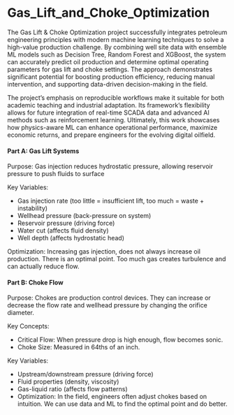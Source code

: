 # Gas_Lift_and_Choke_Optimization

The Gas Lift & Choke Optimization project successfully integrates petroleum engineering principles with modern machine learning techniques to solve a high-value production challenge. By combining well site data with ensemble ML models such as Decision Tree, Random Forest and XGBoost, the system can accurately predict oil production and determine optimal operating parameters for gas lift and choke settings. The approach demonstrates significant potential for boosting production efficiency, reducing manual intervention, and supporting data-driven decision-making in the field.

The project’s emphasis on reproducible workflows make it suitable for both academic teaching and industrial adaptation. Its framework’s flexibility allows for future integration of real-time SCADA data and advanced AI methods such as reinforcement learning. Ultimately, this work showcases how physics-aware ML can enhance operational performance, maximize economic returns, and prepare engineers for the evolving digital oilfield.

#### Part A: Gas Lift Systems
Purpose: Gas injection reduces hydrostatic pressure, allowing reservoir pressure to push fluids to surface

Key Variables:
* Gas injection rate (too little = insufficient lift, too much = waste + instability)
* Wellhead pressure (back-pressure on system)
* Reservoir pressure (driving force)
* Water cut (affects fluid density)
* Well depth (affects hydrostatic head)
   
Optimization: Increasing gas injection, does not always increase oil production. There is an optimal point. Too much gas creates turbulence and can actually reduce flow.

#### Part B: Choke Flow
Purpose: Chokes are production control devices. They can increase or decrease the flow rate and wellhead pressure by changing the orifice diameter.

Key Concepts:
* Critical Flow: When pressure drop is high enough, flow becomes sonic.
* Choke Size: Measured in 64ths of an inch.

Key Variables:

* Upstream/downstream pressure (driving force)
* Fluid properties (density, viscosity)
* Gas-liquid ratio (affects flow patterns)
* Optimization: In the field, engineers often adjust chokes based on intuition. We can use data and ML to find the optimal point and do better.
